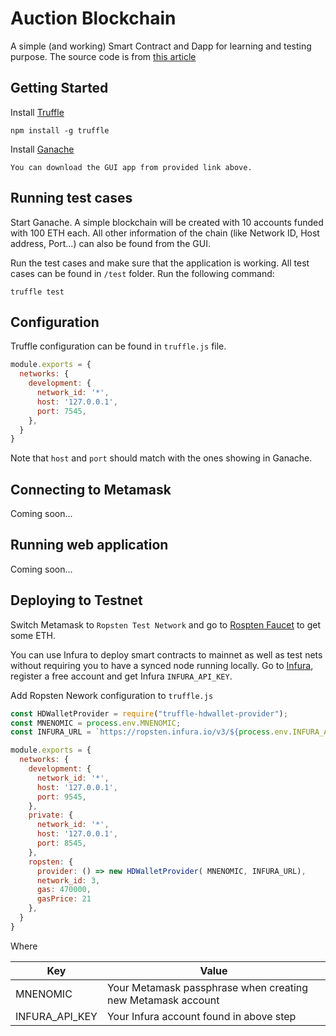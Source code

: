 # Auction Blockchain
A simple (and working) Smart Contract and Dapp for learning and testing purpose.
The source code is from [this article](https://medium.com/coinmonks/test-a-smart-contract-with-truffle-3eb8e1929370)

## Getting Started
Install [Truffle](https://truffleframework.com/)
```
npm install -g truffle
```

Install [Ganache](https://truffleframework.com/ganache)
```
You can download the GUI app from provided link above.
```

## Running test cases
Start Ganache. A simple blockchain will be created with 10 accounts funded with 100 ETH each. All other information of the chain (like Network ID, Host address, Port...) can also be found from the GUI.

Run the test cases and make sure that the application is working. All test cases can be found in `/test` folder. Run the following command:
```
truffle test
```

## Configuration
Truffle configuration can be found in `truffle.js` file.

```JavaScript
module.exports = {
  networks: {
    development: {
      network_id: '*',
      host: '127.0.0.1',
      port: 7545,
    },
  }
}
```

Note that `host` and `port` should match with the ones showing in Ganache.

## Connecting to Metamask
Coming soon...

## Running web application
Coming soon...

## Deploying to Testnet
Switch Metamask to `Ropsten Test Network` and go to [Rospten Faucet](https://faucet.metamask.io/) to get some ETH.

You can use Infura to deploy smart contracts to mainnet as well as test nets without requiring you to have a synced node running locally. Go to [Infura](https://infura.io/), register a free account and get Infura `INFURA_API_KEY`.

Add Ropsten Nework configuration to `truffle.js`
```JavaScript
const HDWalletProvider = require("truffle-hdwallet-provider");
const MNENOMIC = process.env.MNENOMIC;
const INFURA_URL = `https://ropsten.infura.io/v3/${process.env.INFURA_API_KEY}`;

module.exports = {
  networks: {
    development: {
      network_id: '*',
      host: '127.0.0.1',
      port: 9545,
    },
    private: {
      network_id: '*',
      host: '127.0.0.1',
      port: 8545,
    },
    ropsten: {
      provider: () => new HDWalletProvider( MNENOMIC, INFURA_URL),
      network_id: 3,
      gas: 470000,
      gasPrice: 21
    },
  }
}
```
Where

|Key|Value|
|----|----|
|MNENOMIC|Your Metamask passphrase when creating new Metamask account|
|INFURA_API_KEY|Your Infura account found in above step|
